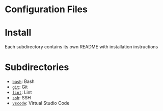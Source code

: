 # Configuration Files

# Install
Each subdirectory contains its own README with installation instructions

# Subdirectories
- [`bash`](bash/): Bash
- [`git`](git/): Git
- [`lint`](lint/): Lint
- [`ssh`](ssh/): SSH
- [`vscode`](vscode/): Virtual Studio Code
